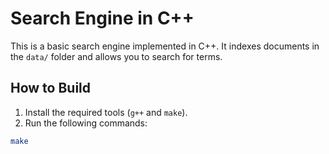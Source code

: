 # Search Engine in C++

This is a basic search engine implemented in C++. It indexes documents in the `data/` folder and allows you to search for terms.

## How to Build

1. Install the required tools (`g++` and `make`).
2. Run the following commands:

```bash
make
